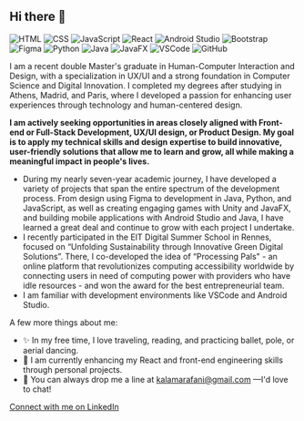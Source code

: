 ## Hi there 👋

![HTML](https://img.shields.io/badge/HTML-E34F26?style=for-the-badge&logo=html5&logoColor=white)
![CSS](https://img.shields.io/badge/CSS-1572B6?style=for-the-badge&logo=css3&logoColor=white)
![JavaScript](https://img.shields.io/badge/JavaScript-F7DF1E?style=for-the-badge&logo=javascript&logoColor=black)
![React](https://img.shields.io/badge/React-61DAFB?style=for-the-badge&logo=react&logoColor=black)
![Android Studio](https://img.shields.io/badge/Android%20Studio-3DDC84?style=for-the-badge&logo=android-studio&logoColor=white)
![Bootstrap](https://img.shields.io/badge/Bootstrap-563D7C?style=for-the-badge&logo=bootstrap&logoColor=white)
![Figma](https://img.shields.io/badge/Figma-F24E1E?style=for-the-badge&logo=figma&logoColor=white)
![Python](https://img.shields.io/badge/Python-3776AB?style=for-the-badge&logo=python&logoColor=white)
![Java](https://img.shields.io/badge/Java-007396?style=for-the-badge&logo=java&logoColor=white)
![JavaFX](https://img.shields.io/badge/JavaFX-5382A1?style=for-the-badge&logo=java&logoColor=white)
![VSCode](https://img.shields.io/badge/Visual%20Studio%20Code-0078D4?style=for-the-badge&logo=visual-studio-code&logoColor=white)
![GitHub](https://img.shields.io/badge/GitHub-181717?style=for-the-badge&logo=github&logoColor=white)

I am a recent double Master's graduate in Human-Computer Interaction and Design, with a specialization in UX/UI and a strong foundation in Computer Science and Digital Innovation. I completed my degrees after studying in Athens, Madrid, and Paris, where I developed a passion for enhancing user experiences through technology and human-centered design.

**I am actively seeking opportunities in areas closely aligned with Front-end or Full-Stack Development, UX/UI design, or Product Design. My goal is to apply my technical skills and design expertise to build innovative, user-friendly solutions that allow me to learn and grow, all while making a meaningful impact in people's lives.**

- During my nearly seven-year academic journey, I have developed a variety of projects that span the entire spectrum of the development process. From design using Figma to development in Java, Python, and JavaScript, as well as creating engaging games with Unity and JavaFX, and building mobile applications with Android Studio and Java, I have learned a great deal and continue to grow with each project I undertake.
- I recently participated in the EIT Digital Summer School in Rennes, focused on “Unfolding Sustainability through Innovative Green Digital Solutions”. There, I co-developed the idea of “Processing Pals" - an online platform that revolutionizes computing accessibility worldwide by connecting users in need of computing power with providers who have idle resources - and won the award for the best entrepreneurial team.
- I am familiar with development environments like VSCode and Android Studio.

A few more things about me:
- ✨ In my free time, I love traveling, reading, and practicing ballet, pole, or aerial dancing. 
- 🌟 I am currently enhancing my React and front-end engineering skills through personal projects.
- 📧 You can always drop me a line at [kalamarafani@gmail.com](mailto:kalamarafani@gmail.com) —I'd love to chat!

[Connect with me on LinkedIn](https://www.linkedin.com/in/fkalamara)
